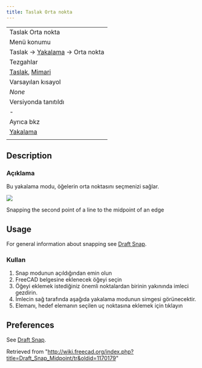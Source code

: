```yaml
---
title: Taslak Orta nokta
---
```

|  |
| --- |
| Taslak Orta nokta |
| Menü konumu |
| Taslak → [Yakalama](/Draft_Snap/tr "Draft Snap/tr") → Orta nokta |
| Tezgahlar |
| [Taslak](/Draft_Workbench/tr "Draft Workbench/tr"), [Mimari](/Arch_Workbench/tr "Arch Workbench/tr") |
| Varsayılan kısayol |
| *None* |
| Versiyonda tanıtıldı |
| - |
| Ayrıca bkz |
| [Yakalama](/Draft_Snap/tr "Draft Snap/tr") |
|  |

## Description

### Açıklama

Bu yakalama modu, öğelerin orta noktasını seçmenizi sağlar.

![](/images/Draft_Snap_Midpoint_example.png)

Snapping the second point of a line to the midpoint of an edge

## Usage

For general information about snapping see [Draft Snap](/Draft_Snap "Draft Snap").

### Kullan

1. Snap modunun açıldığından emin olun
2. FreeCAD belgesine eklenecek öğeyi seçin
3. Öğeyi eklemek istediğiniz önemli noktalardan birinin yakınında imleci gezdirin.
4. İmlecin sağ tarafında aşağıda yakalama modunun simgesi görünecektir.
5. Elemanı, hedef elemanın seçilen uç noktasına eklemek için tıklayın

## Preferences

See [Draft Snap](/Draft_Snap#Preferences "Draft Snap").

Retrieved from "<http://wiki.freecad.org/index.php?title=Draft_Snap_Midpoint/tr&oldid=1170179>"